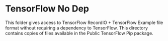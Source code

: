 # TensorFlow No Dep

This folder gives access to TensorFlow RecordIO + TensorFlow Example file format
without requiring a dependency to TensorFlow. This directory contains copies of
files available in the Public TensorFlow Pip package.
